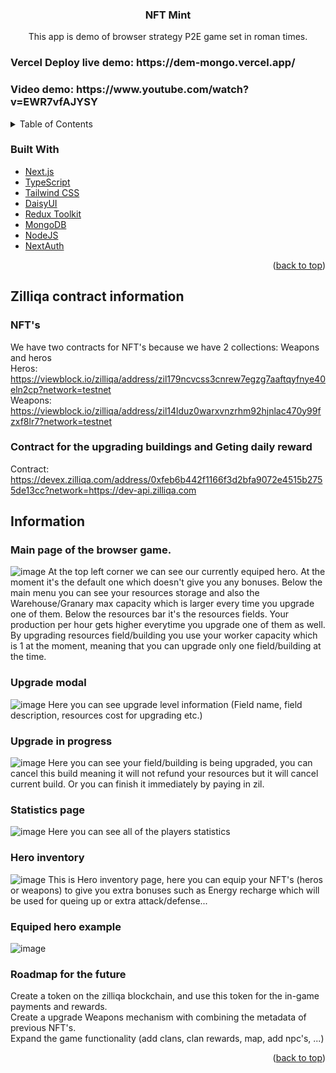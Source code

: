 <div id="top"></div>

<h3 align="center">NFT Mint</h3>
  <p align="center">
    This app is demo of browser strategy P2E game set in roman times.
  </p>
</div>

<h3>Vercel Deploy live demo: https://dem-mongo.vercel.app/</h3>
<h3>Video demo: https://www.youtube.com/watch?v=EWR7vfAJYSY</h3>
<!-- TABLE OF CONTENTS -->
<details>
  <summary>Table of Contents</summary>
  <ol>
    <li>
      <a href="#about-the-project">About The Project</a>
      <ul>
        <li><a href="#built-with">Built With</a></li>
      </ul>
    </li>
    <li>
      <a href="#getting-started">Getting Started</a>
      <ul>
        <li><a href="#installation">Installation</a></li>
      </ul>
    </li>
    <li><a href="#information">Information</a></li>
  </ol>
</details>

### Built With

- [Next.js](https://nextjs.org/)
- [TypeScript](https://www.typescriptlang.org/)
- [Tailwind CSS](https://tailwindcss.com/)
- [DaisyUI](https://daisyui.com/)
- [Redux Toolkit](https://redux-toolkit.js.org/)
- [MongoDB](https://www.mongodb.com/)
- [NodeJS](https://nodejs.org/en/)
- [NextAuth](https://next-auth.js.org/)

<p align="right">(<a href="#top">back to top</a>)</p>

## Zilliqa contract information

### NFT's

We have two contracts for NFT's because we have 2 collections: Weapons and heros </br>
Heros: https://viewblock.io/zilliqa/address/zil179ncvcss3cnrew7egzg7aaftqyfnye40eln2cp?network=testnet </br>
Weapons: https://viewblock.io/zilliqa/address/zil14lduz0warxvnzrhm92hjnlac470y99fzxf8lr7?network=testnet

### Contract for the upgrading buildings and Geting daily reward

Contract: https://devex.zilliqa.com/address/0xfeb6b442f1166f3d2bfa9072e4515b2755de13cc?network=https://dev-api.zilliqa.com

## Information

### Main page of the browser game.

![image](https://user-images.githubusercontent.com/48727773/176166556-ca1df098-c25d-479f-a238-7a158c48eacd.png)
At the top left corner we can see our currently equiped hero. At the moment it's the default one which doesn't give you any bonuses. Below the main menu you can see your resources storage and also the Warehouse/Granary max capacity which is larger every time you upgrade one of them. Below the resources bar it's the resources fields. Your production per hour gets higher everytime you upgrade one of them as well. By upgrading resources field/building you use your worker capacity which is 1 at the moment, meaning that you can upgrade only one field/building at the time.

### Upgrade modal

![image](https://user-images.githubusercontent.com/48727773/176166596-074f1380-0fdf-4d7b-8786-2124cea203ab.png)
Here you can see upgrade level information (Field name, field description, resources cost for upgrading etc.)

### Upgrade in progress

![image](https://user-images.githubusercontent.com/48727773/176166842-dd3ad937-133b-406b-afca-6087ec318eaf.png)
Here you can see your field/building is being upgraded, you can cancel this build meaning it will not refund your resources but it will cancel current build.
Or you can finish it immediately by paying in zil.

### Statistics page

![image](https://user-images.githubusercontent.com/48727773/176166906-789b44ba-2290-4026-910c-c9cfb8aea32c.png)
Here you can see all of the players statistics

### Hero inventory

![image](https://user-images.githubusercontent.com/48727773/176166945-d396db14-a793-47fa-b951-e2d7985bb162.png)
This is Hero inventory page, here you can equip your NFT's (heros or weapons) to give you extra bonuses such as Energy recharge which will be used for queing up or extra attack/defense...

### Equiped hero example

![image](https://user-images.githubusercontent.com/48727773/176166996-33f1d566-b241-4313-9aac-dd99032eed58.png)

### Roadmap for the future

Create a token on the zilliqa blockchain, and use this token for the in-game payments and rewards. </br>
Create a upgrade Weapons mechanism with combining the metadata of previous NFT's. </br>
Expand the game functionality (add clans, clan rewards, map, add npc's, ...)

<p align="right">(<a href="#top">back to top</a>)</p>
